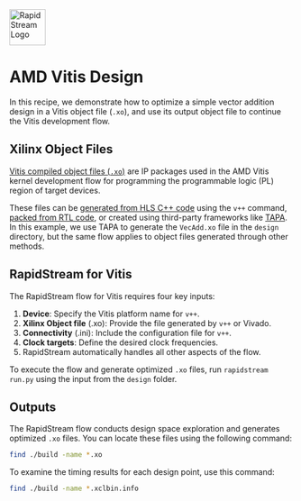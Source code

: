 <!--
Copyright (c) 2024 RapidStream Design Automation, Inc. and contributors.  All rights reserved.
The contributor(s) of this file has/have agreed to the RapidStream Contributor License Agreement.
-->

<img src="https://imagedelivery.net/AU8IzMTGgpVmEBfwPILIgw/1b565657-df33-41f9-f29e-0d539743e700/128" width="64px" alt="RapidStream Logo" />

AMD Vitis Design
================

In this recipe, we demonstrate how to optimize a simple vector addition design in a Vitis object file (`.xo`), and use its output object file to continue the Vitis development flow.

Xilinx Object Files
-------------------

[Vitis compiled object files (`.xo`)](https://docs.amd.com/r/en-US/ug1393-vitis-application-acceleration/Design-Topology) are IP packages used in the AMD Vitis kernel development flow for programming the programmable logic (PL) region of target devices.

These files can be [generated from HLS C++ code](https://docs.amd.com/r/en-US/ug1393-vitis-application-acceleration/Developing-PL-Kernels-using-C) using the `v++` command, [packed from RTL code](https://docs.amd.com/r/en-US/ug1393-vitis-application-acceleration/RTL-Kernel-Development-Flow), or created using third-party frameworks like [TAPA](https://github.com/UCLA-VAST/tapa). In this example, we use TAPA to generate the `VecAdd.xo` file in the `design` directory, but the same flow applies to object files generated through other methods.

RapidStream for Vitis
---------------------

The RapidStream flow for Vitis requires four key inputs:

1. **Device**: Specify the Vitis platform name for `v++`.
2. **Xilinx Object file** (.xo): Provide the file generated by `v++` or Vivado.
3. **Connectivity** (.ini): Include the configuration file for `v++`.
4. **Clock targets**: Define the desired clock frequencies.
5. RapidStream automatically handles all other aspects of the flow.

To execute the flow and generate optimized `.xo` files, run `rapidstream run.py` using the input from the `design` folder.

Outputs
-------

The RapidStream flow conducts design space exploration and generates optimized `.xo` files. You can locate these files using the following command:

```bash
find ./build -name *.xo
```

To examine the timing results for each design point, use this command:

```bash
find ./build -name *.xclbin.info
```

